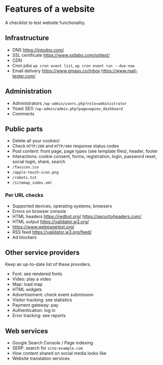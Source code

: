 # Features of a website

A checklist to test website functionality.

## Infrastructure

- DNS https://intodns.com/
- SSL certificate https://www.ssllabs.com/ssltest/
- CDN
- Cron jobs `wp cron event list`, `wp cron event run --due-now`
- Email delivery https://www.gmass.co/inbox https://www.mail-tester.com/

## Administration

- Administrators `/wp-admin/users.php?role=administrator`
- Yoast SEO `/wp-admin/admin.php?page=wpseo_dashboard`
- Comments

## Public parts

- Delete all your cookies!
- Check `HTTP/200` and `HTTP/404` response status codes
- Post content: front page, page types (see template files), header, footer
- Interactions: cookie consent, forms, registration, login, password reset, social login, share, search
- `/favicon.ico`
- `/apple-touch-icon.png`
- `/robots.txt`
- `/sitemap_index.xml`

### Per URL checks

- Supported devices, operating systems, browsers
- Errors on browser console
- HTML headers https://redbot.org/ https://securityheaders.com/
- HTML output https://validator.w3.org/
- https://www.webpagetest.org/
- RSS feed https://validator.w3.org/feed/
- Ad blockers

## Other service providers

Keep an up-to-date list of these providers.

- Font: see rendered fonts
- Video: play a video
- Map: load map
- HTML widgets
- Advertisement: check event submission
- Visitor tracking: see statistics
- Payment gateway: pay
- Authentication: log in
- Error tracking: see reports

## Web services

- Google Search Console / Page indexing
- SERP: search for `site:example.com`
- How content shared on social media looks like
- Website translation services
